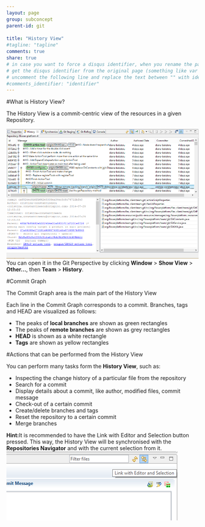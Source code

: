 ```yaml
---
layout: page
group: subconcept
parent-id: git

title: "History View"
#tagline: "tagline"
comments: true
share: true
# in case you want to force a disqus identifier, when you rename the page
# get the disqus identifier from the original page (something like var disqus_identifier = 'ident';),
# uncomment the following line and replace the text between "" with ident
#comments_identifier: "identifier"
---
```


#What is History View?


The <span class="label label-info">History View</span> is a commit-centric view of the resources in a given Repository.

<img class="img-thumbnail center-block" src="history.png"/>

<!-- more -->


<div class="alert alert-warning">You can open it in the Git Perspective by clicking <strong>Window</strong> > <strong>Show View</strong> > <strong>Other...</strong>, then <strong>Team</strong> > <strong>History</strong>.</div>


#Commit Graph


The <span class="label label-info">Commit Graph</span> area is the main part of the History View

Each line in the Commit Graph corresponds to a commit. Branches, tags and HEAD are visualized as follows:

<ul>
    <li>The peaks of <strong>local branches</strong> are shown as green rectangles</li>
    <li>The peaks of <strong>remote branches</strong> are shown as grey rectangles</li>
    <li><strong>HEAD</strong> is shown as a white rectangle</li>
    <li><strong>Tags</strong> are shown as yellow rectangles</li> 
</ul>


#Actions that can be performed from the History View

 
You can perform many tasks form the **History View**, such as:

<ul>
	<li>Inspecting the change history of a particular file from the repository</li>
	<li>Search for a commit</li>
	<li>Display details about a commit, like author, modified files, commit message</li>
	<li>Check-out of a certain commit</li>
	<li>Create/delete branches and tags</li>
	<li>Reset the repository to a certain commit</li>
	<li>Merge branches</li>
</ul>

<div class="alert alert-info"><strong>Hint:</strong>It is recommended to have the <span class="label label-info">Link with Editor and Selection</span> button pressed. This way, the History View will be  synchronised with the <strong>Repositories Navigator</strong> and with the current selection from it. 
<img class="img-thumbnail center-block" src="history-link-editor.png"/></div>
